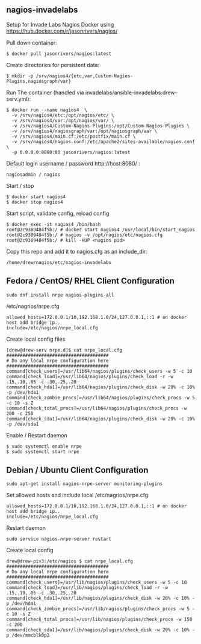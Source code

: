 nagios-invadelabs
-----------------
Setup for Invade Labs Nagios Docker using https://hub.docker.com/r/jasonrivers/nagios/

Pull down container:
```
$ docker pull jasonrivers/nagios:latest
```

Create directories for persistent data:
```
$ mkdir -p /srv/nagios4/{etc,var,Custom-Nagios-Plugins,nagiosgraph/var}
```

Run The container (handled via invadelabs/ansible-invadelabs:drew-serv.yml):
```
$ docker run --name nagios4  \
  -v /srv/nagios4/etc:/opt/nagios/etc/ \
  -v /srv/nagios4/var:/opt/nagios/var/ \
  -v /srv/nagios4/Custom-Nagios-Plugins:/opt/Custom-Nagios-Plugins \
  -v /srv/nagios4/nagiosgraph/var:/opt/nagiosgraph/var \
  -v /srv/nagios4/main.cf:/etc/postfix/main.cf \
  -v /srv/nagios4/nagios.conf:/etc/apache2/sites-available/nagios.conf \
  -p 0.0.0.0:8080:80 jasonrivers/nagios:latest
```

Default login username / password http://host:8080/ :
```
nagiosadmin / nagios
```

Start / stop
```
$ docker start nagios4
$ docker stop nagios4
```

Start script, validate config, reload config
```
$ docker exec -it nagios4 /bin/bash
root@2c9389484f5b:/ # docker start nagios4 /usr/local/bin/start_nagios
root@2c9389484f5b:/ # nagios -v /opt/nagios/etc/nagios.cfg
root@2c9389484f5b:/ # kill -HUP <nagios pid>
```

Copy this repo and add it to nagios.cfg as an include_dir:
```
/home/drew/nagios/etc/nagios-invadelabs
```

## Fedora / CentOS/ RHEL Client Configuration
```
sudo dnf install nrpe nagios-plugins-all
```

/etc/nagrios/nrpe.cfg
```
allowed_hosts=172.0.0.1/10,192.168.1.0/24,127.0.0.1,::1 # on docker host add bridge ip..
include=/etc/nagios/nrpe_local.cfg
```

Create local config files
```
[drew@drew-serv nrpe.d]$ cat nrpe_local.cfg
######################################
# Do any local nrpe configuration here
######################################
command[check_users]=/usr/lib64/nagios/plugins/check_users -w 5 -c 10
command[check_load]=/usr/lib64/nagios/plugins/check_load -r -w .15,.10,.05 -c .30,.25,.20
command[check_hda1]=/usr/lib64/nagios/plugins/check_disk -w 20% -c 10% -p /dev/hda1
command[check_zombie_procs]=/usr/lib64/nagios/plugins/check_procs -w 5 -c 10 -s Z
command[check_total_procs]=/usr/lib64/nagios/plugins/check_procs -w 200 -c 250
command[check_sda1]=/usr/lib64/nagios/plugins/check_disk -w 20% -c 10% -p /dev/sda1
```

Enable / Restart daemon
```
$ sudo systemctl enable nrpe
$ sudo systemctl start nrpe
```

##  Debian / Ubuntu Client Configuration
```
sudo apt-get install nagios-nrpe-server monitoring-plugins
```
Set allowed hosts and include local /etc/nagrios/nrpe.cfg
```
allowed_hosts=172.0.0.1/10,192.168.1.0/24,127.0.0.1,::1 # on docker host add bridge ip..
include=/etc/nagios/nrpe_local.cfg
```

Restart daemon
```
sudo service nagios-nrpe-server restart
```

Create local config
```
drew@drew-piv3:/etc/nagios $ cat nrpe_local.cfg
######################################
# Do any local nrpe configuration here
######################################
command[check_users]=/usr/lib/nagios/plugins/check_users -w 5 -c 10
command[check_load]=/usr/lib/nagios/plugins/check_load -r -w .15,.10,.05 -c .30,.25,.20
command[check_hda1]=/usr/lib/nagios/plugins/check_disk -w 20% -c 10% -p /dev/hda1
command[check_zombie_procs]=/usr/lib/nagios/plugins/check_procs -w 5 -c 10 -s Z
command[check_total_procs]=/usr/lib/nagios/plugins/check_procs -w 150 -c 200
command[check_sda1]=/usr/lib/nagios/plugins/check_disk -w 20% -c 10% -p /dev/mmcblk0p2
```
